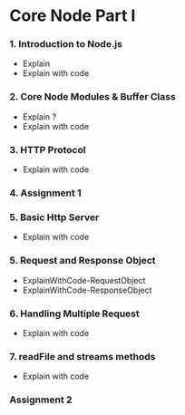 # Core Node Part I
### 1. Introduction to Node.js
- Explain
- Explain with code
### 2. Core Node Modules & Buffer Class
- Explain ?
- Explain with code
### 3. HTTP Protocol
- Explain with code
### 4. Assignment 1
### 5. Basic Http Server
- Explain with code
### 5. Request and Response Object
- ExplainWithCode-RequestObject
- ExplainWithCode-ResponseObject
### 6. Handling Multiple Request
- Explain with code
### 7. readFile and streams methods
- Explain with code
### Assignment 2
